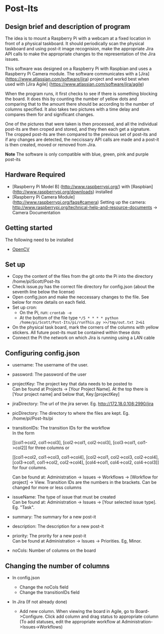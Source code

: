 Post-Its
========
Design brief and description of program 
---
The idea is to mount a Raspberry Pi with a webcam at a fixed location in front of a physical taskboard. It should periodically scan the physical taskboard and using post-it image recognision, make the appropriate Jira API calls to make the appropriate changes to the representation of the Jira issues.

This software was designed on a Raspberry Pi with Raspbian and uses a Raspberry Pi Camera module. The software communicates with a [Jira] (https://www.atlassian.com/software/jira) project and workd best when used with [Jira Agile] (https://www.atlassian.com/software/jira/agile)

When the program runs, it first checks to see if there is something blocking the board. It does this by counting the number of yellow dots and comparing that to the amount there should be according to the number of columns specified. It also takes two pictures with a time delay and compares them for and significant changes. 

One of the pictures that were taken is then processed, and all the individual post-its are then croped and stored, and they then each get a signature. The cropped post-its are then compared to the previous set of post-its and if any changes are detected, the neccissary API calls are made and a post-it is then created, moved or removed from Jira.

**Note** The software is only compatible with blue, green, pink and purple post-its

Hardware Required
---
- [Raspberry Pi Model B] (http://www.raspberrypi.org/) with [Raspbian] (http://www.raspberrypi.org/downloads) installed
- [Raspberry Pi Camera Module] (http://www.raspberrypi.org/faqs#camera) Setting up the camera: http://www.raspberrypi.org/technical-help-and-resource-documents -> Camera Documentation

Getting started
---
The following need to be installed

- [OpenCV](http://opencv.org/)

Set up
--
- Copy the content of the files from the git onto the Pi into the directory /home/pi/Scott/Post-Its
- Check issue.py has the correct file directory for config.json (about the seventh line below the license)
- Open config.json and make the neccessary changes to the file. See below for more details on each field.
- Set up cron:
  - On the Pi, run: `crontab -e`  
  - At the bottom of the file type `*/5 * * * * python /home/pi/Scott/Post-Its/pi/runThis.py >>/tmp/out.txt 2>&1` 
- On the physical task board, mark the corners of the columns with yellow stickers. All future post-its must be contained within these dots
- Connect the Pi the network on which Jira is running using a LAN cable


Configuring config.json
---

- username:  The username of the user.

- password:  The password of the user

- projectKey:  The project key that data needs to be posted to  
  Can be found at Projects -> [Your Project Name]. At the top there is [Your project name] and below that, Key:[projectKey]
  
- jiraDirectory: The url of the jira server. Eg. http://172.18.0.108:2990/jira

- picDirectory:  The directory to where the files are kept. Eg. /home/pi/Post-Its/pi

- transitionIDs: The transition IDs for the workflow  
  In the form 
  
  [[col1->col2, col1->col3], [col2->col1, col2->col3], [col3->col1, col1->col2]] for three columns or 
  
  [[col1->col2, col1->col3, col1->col4], [col2->col1, col2->col3, col2->col4], [col3->col1, col1->col2, col2->col4], [col4->col1, col4->col2, col4->col3]] for four columns. 

  Can be found at: Administration -> Issues -> Workflows -> [Workflow for project] -> View. Transition IDs are the numbers in the brackets. Can be changed for more or less columns

- issueName: The type of issue that must be created  
  Can be found at: Administration -> Issues -> [Your selected issue type]. Eg. "Task".

- summary: The summary for a new post-it

- description: The description for a new post-it

- priority:  The prority for a new post-it  
  Can be found at Administration -> Issues -> Priorities. Eg, Minor.

- noCols:  Number of columns on the board

Changing the number of columns
--
- In config.json
  - Change the noCols field
  - Change the transitionIDs field

- In Jira (If not already done)
  - Add new column. When viewing the board in Agile, go to Board->Configure. Click add column and drag status to appropriate column (To add statuses, edit the appropriate workflow at Administration->Issues->Workflows)
